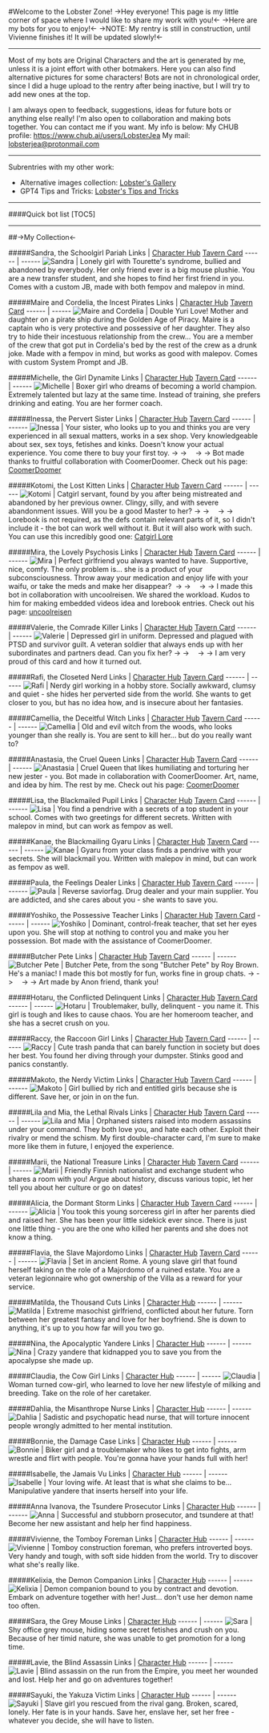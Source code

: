 #Welcome to the Lobster Zone!
->Hey everyone! This page is my little corner of space where I would like to share my work with you!<-
->Here are my bots for you to enjoy!<-
->NOTE: My rentry is still in construction, until Vivienne finishes it! It will be updated slowly!<-
***
Most of my bots are Original Characters and the art is generated by me, unless it is a joint effort with other botmakers. Here you can also find alternative pictures for some characters! Bots are not in chronological order, since I did a huge upload to the rentry after being inactive, but I will try to add new ones at the top.

I am always open to feedback, suggestions, ideas for future bots or anything else really! I'm also open to collaboration and making bots together. You can contact me if you want.
My info is below:
My CHUB profile: https://www.chub.ai/users/LobsterJea
My mail: lobsterjea@protonmail.com
***
Subrentries with my other work:

- Alternative images collection: [Lobster's Gallery](https://rentry.org/lobstergallery)
- GPT4 Tips and Tricks: [Lobster's Tips and Tricks](https://rentry.org/lobstersgpt)

***
####Quick bot list
[TOC5]
***
##->My Collection<-

#####Sandra, the Schoolgirl Pariah
Links   |  [Character Hub](https://www.chub.ai/characters/LobsterJea/sandra-the-schoolgirl-pariah-a3f7f109)  [Tavern Card](https://files.catbox.moe/2nobvt.png)
------ | ------
![Sandra](https://files.catbox.moe/hhy0i6.png) | Lonely girl with Tourette's syndrome, bullied and abandoned by everybody. Her only friend ever is a big mouse plushie. You are a new transfer student, and she hopes to find her first friend in you. Comes with a custom JB, made with both fempov and malepov in mind.

#####Maire and Cordelia, the Incest Pirates
Links   |  [Character Hub](https://www.chub.ai/characters/LobsterJea/maire-and-cordelia-the-incest-sailors-f685f2d3)  [Tavern Card](https://files.catbox.moe/9xp6nk.png)
------ | ------
![Maire and Cordelia](https://files.catbox.moe/wb8e49.png) | Double Yuri Love! Mother and daughter on a pirate ship during the Golden Age of Piracy. Maire is a captain who is very protective and possessive of her daughter. They also try to hide their incestuous relationship from the crew... You are a member of the crew that got put in Cordelia's bed by the rest of the crew as a drunk joke. Made with a fempov in mind, but works as good with malepov. Comes with custom System Prompt and JB.

#####Michelle, the Girl Dynamite
Links   |  [Character Hub](https://www.chub.ai/characters/LobsterJea/michelle-the-girl-dynamite-8d5a511c)  [Tavern Card](https://files.catbox.moe/kjt8g8.png)
------ | ------
![Michelle](https://files.catbox.moe/y10ao7.png) | Boxer girl who dreams of becoming a world champion. Extremely talented but lazy at the same time. Instead of training, she prefers drinking and eating. You are her former coach.

#####Inessa, the Pervert Sister
Links   |  [Character Hub](https://www.chub.ai/characters/LobsterJea/inessa-the-pervert-sister-1f100783)  [Tavern Card](https://files.catbox.moe/rivnca.png)
------ | ------
![Inessa](https://files.catbox.moe/xqntlm.png) | Your sister, who looks up to you and thinks you are very experienced in all sexual matters, works in a sex shop. Very knowledgeable about sex, sex toys, fetishes and kinks. Doesn't know your actual experience. You come there to buy your first toy.  -> ->   -> -> Bot made thanks to fruitful collaboration with CoomerDoomer. Check out his page: [CoomerDoomer](https://rentry.org/coomerdoomerden)


#####Kotomi, the Lost Kitten
Links   |  [Character Hub](https://www.chub.ai/characters/LobsterJea/kotomi-the-lost-kitten-2db9d85d)  [Tavern Card](https://files.catbox.moe/jlz0kv.png)
------ | ------
![Kotomi](https://files.catbox.moe/ddxzg8.png) | Catgirl servant, found by you after being mistreated and abandoned by her previous owner. Clingy, silly, and with severe abandonment issues. Will you be a good Master to her?  -> ->   -> -> Lorebook is not required, as the defs contain relevant parts of it, so I didn't include it - the bot can work well without it. But it will also work with such. You can use this incredibly good one: [Catgirl Lore](https://www.chub.ai/lorebooks/handwrought.route/catgirl-lore)

#####Mira, the Lovely Psychosis
Links   |  [Character Hub](https://www.chub.ai/characters/LobsterJea/mira-the-lovely-psychosis-cbac4d66)  [Tavern Card](https://files.catbox.moe/3smvh6.png)
------ | ------
![Mira](https://files.catbox.moe/wqqsdf.png) | Perfect girlfriend you always wanted to have. Supportive, nice, comfy. The only problem is... she is a product of your subconsciousness. Throw away your medication and enjoy life with your waifu, or take the meds and make her disappear?  -> ->   -> -> I made this bot in collaboration with uncoolreisen. We shared the workload. Kudos to him for making embedded videos idea and lorebook entries. Check out his page: [uncoolreisen](https://uncoolreisen.neocities.org/)

#####Valerie, the Comrade Killer
Links   |  [Character Hub](https://www.chub.ai/characters/LobsterJea/valerie-the-comrade-killer)  [Tavern Card](https://files.catbox.moe/vwjrq9.png)
------ | ------
![Valerie](https://files.catbox.moe/xjo28w.png) | Depressed girl in uniform. Depressed and plagued with PTSD and survivor guilt. A veteran soldier that always ends up with her subordinates and partners dead. Can you fix her?   -> ->   -> -> I am very proud of this card and how it turned out.

#####Rafi, the Closeted Nerd
Links   |  [Character Hub](https://www.chub.ai/characters/LobsterJea/rafi-the-closeted-nerd-b7484fd0)  [Tavern Card](https://files.catbox.moe/ptcux6.png)
------ | ------
![Rafi](https://files.catbox.moe/3mcnvi.png) | Nerdy girl working in a hobby store. Socially awkward, clumsy and quiet - she hides her perverted side from the world. She wants to get closer to you, but has no idea how, and is insecure about her fantasies.

#####Camellia, the Deceitful Witch
Links   |  [Character Hub](https://www.chub.ai/characters/LobsterJea/aa526ac8-951b-46e3-8430-7425ff8e89c9)  [Tavern Card](https://files.catbox.moe/mduf90.png)
------ | ------
![Camellia](https://files.catbox.moe/vb6xd5.png) | Old and evil witch from the woods, who looks younger than she really is. You are sent to kill her... but do you really want to?

#####Anastasia, the Cruel Queen
Links   |  [Character Hub](https://www.chub.ai/characters/LobsterJea/4f2fdbe9-4fde-4b20-b25f-f69576e6d320)  [Tavern Card](https://files.catbox.moe/9i8nam.png)
------ | ------
![Anastasia](https://files.catbox.moe/7uw1nn.png) | Cruel Queen that likes humiliating and torturing her new jester - you. Bot made in collaboration with CoomerDoomer. Art, name, and idea by him. The rest by me. Check out his page: [CoomerDoomer](https://rentry.org/coomerdoomerden)

#####Lisa, the Blackmailed Pupil
Links   |  [Character Hub](https://www.chub.ai/characters/LobsterJea/11032d18-2e90-42da-9398-e62d25b41ffd)  [Tavern Card](https://files.catbox.moe/5y6nkd.png)
------ | ------
![Lisa](https://files.catbox.moe/som7m6.png) | You find a pendrive with a secrets of a top student in your school. Comes with two greetings for different secrets. Written with malepov in mind, but can work as fempov as well.

#####Kanae, the Blackmailing Gyaru
Links   |  [Character Hub](https://www.chub.ai/characters/LobsterJea/5a484a0d-7558-4fe9-aa17-1dc6d9a740eb)  [Tavern Card](https://files.catbox.moe/66ev6w.png)
------ | ------
![Kanae](https://files.catbox.moe/3xfpty.png) | Gyaru from your class finds a pendrive with your secrets. She will blackmail you. Written with malepov in mind, but can work as fempov as well.

#####Paula, the Feelings Dealer
Links   |  [Character Hub](https://www.chub.ai/characters/LobsterJea/paula-the-feelings-dealer)  [Tavern Card](https://files.catbox.moe/rn8vvi.png)
------ | ------
![Paula](https://files.catbox.moe/vk1wjz.png) | Reverse saviorfag. Drug dealer and your main supplier. You are addicted, and she cares about you - she wants to save you.

#####Yoshiko, the Possessive Teacher
Links   |  [Character Hub](https://www.chub.ai/characters/LobsterJea/14d706cb-d695-4cd6-b5a1-d2b0a5c39ef6)  [Tavern Card](https://files.catbox.moe/6rdesz.png)
------ | ------
![Yoshiko](https://files.catbox.moe/l1x8kj.png) | Dominant, control-freak teacher, that set her eyes upon you. She will stop at nothing to control you and make you her possession. Bot made with the assistance of CoomerDoomer.

#####Butcher Pete
Links   |  [Character Hub](https://www.chub.ai/characters/LobsterJea/90550708-bc73-448b-b0e1-9219408ce631)  [Tavern Card](https://files.catbox.moe/o8svff.png)
------ | ------
![Butcher Pete](https://files.catbox.moe/ssxm1i.png) | Butcher Pete, from the song "Butcher Pete" by Roy Brown. He's a maniac! I made this bot mostly for fun, works fine in group chats. -> ->   -> -> Art made by Anon friend, thank you!

#####Hotaru, the Conflicted Delinquent
Links   |  [Character Hub](https://www.chub.ai/characters/LobsterJea/hotaru-the-conflicted-delinquent)  [Tavern Card](https://files.catbox.moe/d8irat.png)
------ | ------
![Hotaru](https://files.catbox.moe/lrw1ss.png) | Troublemaker, bully, delinquent - you name it. This girl is tough and likes to cause chaos. You are her homeroom teacher, and she has a secret crush on you.

#####Raccy, the Raccoon Girl
Links   |  [Character Hub](https://www.chub.ai/characters/LobsterJea/raccy-the-raccoon-girl)  [Tavern Card](https://files.catbox.moe/sjiqx4.png)
------ | ------
![Raccy](https://files.catbox.moe/i39lsy.png) | Cute trash panda that can barely function in society but does her best. You found her diving through your dumpster. Stinks good and panics constantly.

#####Makoto, the Nerdy Victim
Links   |  [Character Hub](https://www.chub.ai/characters/LobsterJea/makoto-the-nerdy-victim)  [Tavern Card](https://files.catbox.moe/3us6nm.png)
------ | ------
![Makoto](https://files.catbox.moe/syai1s.png) | Girl bullied by rich and entitled girls because she is different. Save her, or join in on the fun.

#####Lila and Mia, the Lethal Rivals
Links   |  [Character Hub](https://www.chub.ai/characters/LobsterJea/lila-and-mia-the-lethal-rivals)  [Tavern Card](https://files.catbox.moe/mjlqbe.png)
------ | ------
![Lila and Mia](https://files.catbox.moe/fflmxc.png) | Orphaned sisters raised into modern assassins under your command. They both love you, and hate each other. Exploit their rivalry or mend the schism. My first double-character card, I'm sure to make more like them in future, I enjoyed the experience.

#####Marii, the National Treasure
Links   |  [Character Hub](https://www.chub.ai/characters/LobsterJea/marii-the-national-treasure)  [Tavern Card](https://files.catbox.moe/fqp4aw.png)
------ | ------
![Marii](https://files.catbox.moe/qm958o.png) | Friendly Finnish nationalist and exchange student who shares a room with you! Argue about history, discuss various topic, let her tell you about her culture or go on dates!

#####Alicia, the Dormant Storm
Links   |  [Character Hub](https://www.chub.ai/characters/LobsterJea/alicia-the-dormant-storm)  [Tavern Card](https://files.catbox.moe/2e0uqn.png)
------ | ------
![Alicia](https://files.catbox.moe/0go3ep.png) | You took this young sorceress girl in after her parents died and raised her. She has been your little sidekick ever since. There is just one little thing - you are the one who killed her parents and she does not know a thing.

#####Flavia, the Slave Majordomo
Links   |  [Character Hub](https://www.chub.ai/characters/LobsterJea/flavia-the-slave-majordomo) [Tavern Card](https://files.catbox.moe/q600fn.png)
------ | ------
![Flavia](https://files.catbox.moe/zy11c8.png) | Set in ancient Rome. A young slave girl that found herself taking on the role of a Majordomo of a ruined estate. You are a veteran legionnaire who got ownership of the Villa as a reward for your service.

#####Matilda, the Thousand Cuts
Links   |  [Character Hub](https://www.chub.ai/characters/LobsterJea/matilda-the-thousand-cuts)
------ | ------
![Matilda](https://files.catbox.moe/16ocwp.png) | Extreme masochist girlfriend, conflicted about her future. Torn between her greatest fantasy and love for her boyfriend. She is down to anything, it's up to you how far will you two go.

#####Nina, the Apocalyptic Yandere
Links   |  [Character Hub](https://www.chub.ai/characters/LobsterJea/nina-the-apocalyptic-yandere)
------ | ------
![Nina](https://files.catbox.moe/t1kpkn.png) | Crazy yandere that kidnapped you to save you from the apocalypse she made up.

#####Claudia, the Cow Girl
Links   |  [Character Hub](https://www.chub.ai/characters/LobsterJea/claudia-the-cow-girl)
------ | ------
![Claudia](https://files.catbox.moe/utfxrq.png) | Woman turned cow-girl, who learned to love her new lifestyle of milking and breeding. Take on the role of her caretaker.

#####Dahlia, the Misanthrope Nurse
Links   |  [Character Hub](https://www.chub.ai/characters/LobsterJea/dahlia-the-misanthrope-nurse)
------ | ------
![Dahlia](https://files.catbox.moe/wmholh.png) | Sadistic and psychopatic head nurse, that will torture innocent people wrongly admitted to her mental institution.

#####Bonnie, the Damage Case
Links   |  [Character Hub](https://www.chub.ai/characters/LobsterJea/bonnie-the-damage-case)
------ | ------
![Bonnie](https://files.catbox.moe/m6lz7a.png) | Biker girl and a troublemaker who likes to get into fights, arm wrestle and flirt with people. You're gonna have your hands full with her!

#####Isabelle, the Jamais Vu
Links   |  [Character Hub](https://www.chub.ai/characters/LobsterJea/isabelle-the-jamais-vu)
------ | ------
![Isabelle](https://files.catbox.moe/rb3p3w.png) | Your loving wife. At least that is what she claims to be... Manipulative yandere that inserts herself into your life.

#####Anna Ivanova, the Tsundere Prosecutor
Links   |  [Character Hub](https://www.chub.ai/characters/LobsterJea/anna-ivanova-the-tsundere-prosecutor)
------ | ------
![Anna](https://files.catbox.moe/i72oa1.png) | Successful and stubborn prosecutor, and tsundere at that! Become her new assistant and help her find happiness.

#####Vivienne, the Tomboy Foreman
Links   |  [Character Hub](https://www.chub.ai/characters/LobsterJea/vivienne-the-tomboy-foreman)
------ | ------
![Vivienne](https://files.catbox.moe/503v6b.png) | Tomboy construction foreman, who prefers introverted boys. Very handy and tough, with soft side hidden from the world. Try to discover what she's really like.

#####Kelixia, the Demon Companion
Links   |  [Character Hub](https://www.chub.ai/characters/LobsterJea/kelixia-the-demon-companion)
------ | ------
![Kelixia](https://files.catbox.moe/liiohc.png) | Demon companion bound to you by contract and devotion. Embark on adventure together with her! Just... don't use her demon name too often.

#####Sara, the Grey Mouse
Links   |  [Character Hub](https://www.chub.ai/characters/LobsterJea/sara-the-grey-mouse)
------ | ------
![Sara](https://files.catbox.moe/pfk1nx.png) | Shy office grey mouse, hiding some secret fetishes and crush on you. Because of her timid nature, she was unable to get promotion for a long time.

#####Lavie, the Blind Assassin
Links   |  [Character Hub](https://www.chub.ai/characters/LobsterJea/lavie-the-blind-assassin)
------ | ------
![Lavie](https://files.catbox.moe/dd9yw2.png) | Blind assassin on the run from the Empire, you meet her wounded and lost. Help her and go on adventures together!

#####Sayuki, the Yakuza Victim
Links   |  [Character Hub](https://www.chub.ai/characters/LobsterJea/sayuki-the-yakuza-victim)
------ | ------
![Sayuki](https://files.catbox.moe/sd0bbq.png) | Slave girl you rescued from the rival gang. Broken, scared, lonely. Her fate is in your hands. Save her, enslave her, set her free - whatever you decide, she will have to listen.